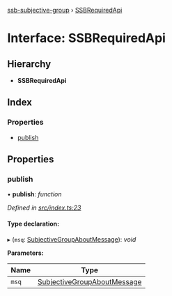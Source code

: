 [ssb-subjective-group](../README.md) › [SSBRequiredApi](ssbrequiredapi.md)

# Interface: SSBRequiredApi

## Hierarchy

* **SSBRequiredApi**

## Index

### Properties

* [publish](ssbrequiredapi.md#publish)

## Properties

###  publish

• **publish**: *function*

*Defined in [src/index.ts:23](https://github.com/gpicron/ssb-subjective-group/blob/c033130/src/index.ts#L23)*

#### Type declaration:

▸ (`msq`: [SubjectiveGroupAboutMessage](../README.md#subjectivegroupaboutmessage)): *void*

**Parameters:**

Name | Type |
------ | ------ |
`msq` | [SubjectiveGroupAboutMessage](../README.md#subjectivegroupaboutmessage) |
